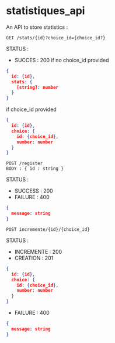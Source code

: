 # statistiques_api
 
An API to store statistics : 

```ssh
GET /stats/{id}?choice_id={choice_id?}
```
STATUS : 
- SUCCES : 200
if no choice_id provided
```json
{
  id: {id},
  stats: {
    [string]: number
  }
}
```
if choice_id provided
```json
{
  id: {id},
  choice: {
    id: {choice_id},
    number: number
  }
}
```

```ssh
POST /register
BODY : { id : string }
```
STATUS :
- SUCCESS : 200
- FAILURE : 400
```json
{
  message: string
}
```

```ssh
POST incremente/{id}/{choice_id}
```
STATUS :
- INCREMENTE : 200
- CREATION : 201
```json
{
  id: {id},
  choice: {
    id: {choice_id},
    number: number
  }
}
```
- FAILURE : 400
```json
{
  message: string
}
```